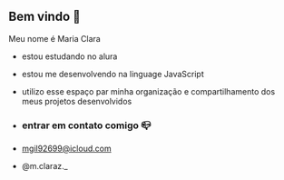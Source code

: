 ## Bem vindo 🌸

Meu nome é Maria Clara


- estou estudando no alura
- estou me desenvolvendo na linguage JavaScript
- utilizo esse espaço par minha organização e compartilhamento dos meus projetos desenvolvidos

- ### entrar em contato comigo  📪

- mgil92699@icloud.com

- @m.claraz._
